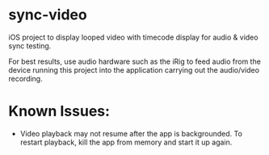 sync-video
==========

iOS project to display looped video with timecode display for audio & video sync testing.

For best results, use audio hardware such as the iRig to feed audio from the device running this project into the application carrying out the audio/video recording.

Known Issues:
==========
- Video playback may not resume after the app is backgrounded. To restart playback, kill the app from memory and start it up again.
